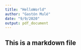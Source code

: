 ```yaml
---
title: "HelloWorld"
author: "Gastón Mulé"
date: "9/9/2020"
output: pdf_document
---
```

## This is a markdown file